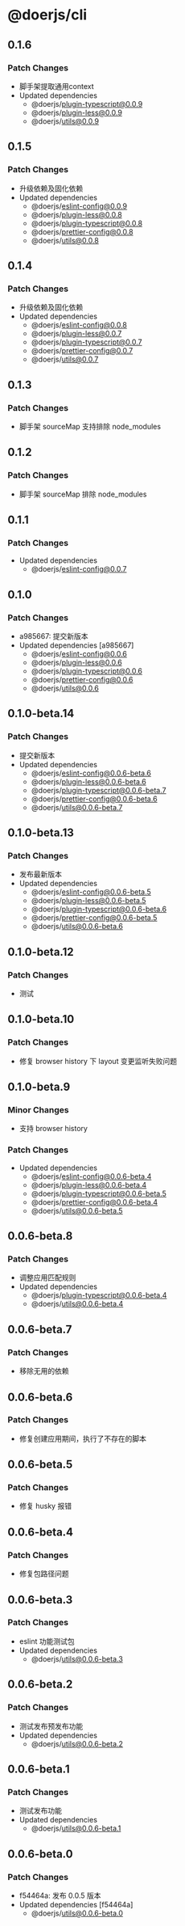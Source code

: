 # @doerjs/cli

## 0.1.6

### Patch Changes

- 脚手架提取通用context
- Updated dependencies
  - @doerjs/plugin-typescript@0.0.9
  - @doerjs/plugin-less@0.0.9
  - @doerjs/utils@0.0.9

## 0.1.5

### Patch Changes

- 升级依赖及固化依赖
- Updated dependencies
  - @doerjs/eslint-config@0.0.9
  - @doerjs/plugin-less@0.0.8
  - @doerjs/plugin-typescript@0.0.8
  - @doerjs/prettier-config@0.0.8
  - @doerjs/utils@0.0.8

## 0.1.4

### Patch Changes

- 升级依赖及固化依赖
- Updated dependencies
  - @doerjs/eslint-config@0.0.8
  - @doerjs/plugin-less@0.0.7
  - @doerjs/plugin-typescript@0.0.7
  - @doerjs/prettier-config@0.0.7
  - @doerjs/utils@0.0.7

## 0.1.3

### Patch Changes

- 脚手架 sourceMap 支持排除 node_modules

## 0.1.2

### Patch Changes

- 脚手架 sourceMap 排除 node_modules

## 0.1.1

### Patch Changes

- Updated dependencies
  - @doerjs/eslint-config@0.0.7

## 0.1.0

### Patch Changes

- a985667: 提交新版本
- Updated dependencies [a985667]
  - @doerjs/eslint-config@0.0.6
  - @doerjs/plugin-less@0.0.6
  - @doerjs/plugin-typescript@0.0.6
  - @doerjs/prettier-config@0.0.6
  - @doerjs/utils@0.0.6

## 0.1.0-beta.14

### Patch Changes

- 提交新版本
- Updated dependencies
  - @doerjs/eslint-config@0.0.6-beta.6
  - @doerjs/plugin-less@0.0.6-beta.6
  - @doerjs/plugin-typescript@0.0.6-beta.7
  - @doerjs/prettier-config@0.0.6-beta.6
  - @doerjs/utils@0.0.6-beta.7

## 0.1.0-beta.13

### Patch Changes

- 发布最新版本
- Updated dependencies
  - @doerjs/eslint-config@0.0.6-beta.5
  - @doerjs/plugin-less@0.0.6-beta.5
  - @doerjs/plugin-typescript@0.0.6-beta.6
  - @doerjs/prettier-config@0.0.6-beta.5
  - @doerjs/utils@0.0.6-beta.6

## 0.1.0-beta.12

### Patch Changes

- 测试

## 0.1.0-beta.10

### Patch Changes

- 修复 browser history 下 layout 变更监听失败问题

## 0.1.0-beta.9

### Minor Changes

- 支持 browser history

### Patch Changes

- Updated dependencies
  - @doerjs/eslint-config@0.0.6-beta.4
  - @doerjs/plugin-less@0.0.6-beta.4
  - @doerjs/plugin-typescript@0.0.6-beta.5
  - @doerjs/prettier-config@0.0.6-beta.4
  - @doerjs/utils@0.0.6-beta.5

## 0.0.6-beta.8

### Patch Changes

- 调整应用匹配规则
- Updated dependencies
  - @doerjs/plugin-typescript@0.0.6-beta.4
  - @doerjs/utils@0.0.6-beta.4

## 0.0.6-beta.7

### Patch Changes

- 移除无用的依赖

## 0.0.6-beta.6

### Patch Changes

- 修复创建应用期间，执行了不存在的脚本

## 0.0.6-beta.5

### Patch Changes

- 修复 husky 报错

## 0.0.6-beta.4

### Patch Changes

- 修复包路径问题

## 0.0.6-beta.3

### Patch Changes

- eslint 功能测试包
- Updated dependencies
  - @doerjs/utils@0.0.6-beta.3

## 0.0.6-beta.2

### Patch Changes

- 测试发布预发布功能
- Updated dependencies
  - @doerjs/utils@0.0.6-beta.2

## 0.0.6-beta.1

### Patch Changes

- 测试发布功能
- Updated dependencies
  - @doerjs/utils@0.0.6-beta.1

## 0.0.6-beta.0

### Patch Changes

- f54464a: 发布 0.0.5 版本
- Updated dependencies [f54464a]
  - @doerjs/utils@0.0.6-beta.0
